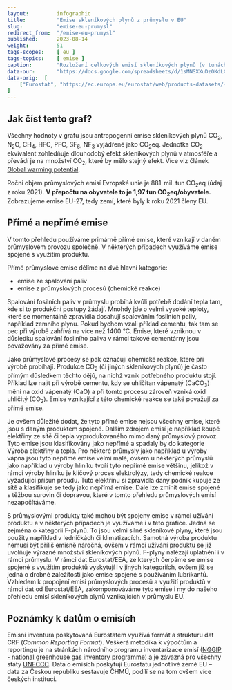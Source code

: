 ```yaml
---
layout:         infographic
title:          "Emise skleníkových plynů z průmyslu v EU"
slug:           "emise-eu-prumysl"
redirect_from:  "/emise-eu-prumysl"
published:      2023-08-14
weight:         51
tags-scopes:    [ eu ]
tags-topics:    [ emise ]
caption:        "Rozložení celkových emisí skleníkových plynů (v tunách CO<sub>2</sub> ekvivalentu) v EU za rok 2021 v oblasti průmyslu. Roční objem průmyslových emisí Evropské unie je 881&thinsp; mil. tun (údaj z roku 2021). V přepočtu na obyvatele to je 1,97 tun CO<sub>2</sub>eq/obyvatele."
data-our:       "https://docs.google.com/spreadsheets/d/1sMNSXXuDzOKdLCsZQ8UDgzVqvq9m0-80cfZseI35Ui0/edit#gid=0"
data-orig:  [  
    ["Eurostat", "https://ec.europa.eu/eurostat/web/products-datasets/-/ENV_AIR_GGE"]
]
---
```


## Jak číst tento graf?

Všechny hodnoty v grafu jsou <glossary id="antropogennisklenikoveplyny">antropogenní emise</glossary> skleníkových plynů CO<sub>2</sub>, N<sub>2</sub>O, CH<sub>4</sub>, HFC, PFC, SF<sub>6</sub>, NF<sub>3</sub> vyjádřené jako <glossary id="co2eq">CO<sub>2</sub>eq</glossary>. Jednotka CO<sub>2</sub> ekvivalent zohledňuje dlouhodobý efekt skleníkových plynů v atmosféře a převádí je na množství CO<sub>2</sub>, které by mělo stejný efekt. Více viz článek [Global warming potential](https://en.wikipedia.org/wiki/Global_warming_potential).

Roční objem průmyslových emisí Evropské unie je 881&thinsp; mil. tun CO<sub>2</sub>eq (údaj z roku 2021). __V přepočtu na obyvatele to je 1,97 tun CO<sub>2</sub>eq/obyvatele.__ Zobrazujeme emise EU-27, tedy zemí, které byly k roku 2021 členy EU.

## Přímé a nepřímé emise

V tomto přehledu používáme primárně přímé emise, které vznikají v daném průmyslovém provozu společně. V některých případech využíváme emise spojené s využitím produktu.

Přímé průmyslové emise dělíme na dvě hlavní kategorie:
- emise ze spalování paliv
- emise z průmyslových procesů (chemické reakce)

Spalování fosilních paliv v průmyslu probíhá kvůli potřebě dodání tepla tam, kde si to produkční postupy žádají. Mnohdy jde o velmi vysoké teploty, které se momentálně zpravidla dosahují spalováním fosilních paliv, například zemního plynu. Pokud bychom vzali příklad cementu, tak tam se pec při výrobě zahřívá na více než 1400 °C. Emise, které vzniknou v důsledku spalování fosilního paliva v rámci takové cementárny jsou považovány za přímé emise.

Jako průmyslové procesy se pak označují chemické reakce, které při výrobě probíhají. Produkce CO<sub>2</sub> (či jiných skleníkových plynů) je často přímým důsledkem těchto dějů, na nichž vznik potřebného produktu stojí. Příklad lze najít při výrobě cementu, kdy se uhličitan vápenatý (CaCO<sub>3</sub>) mění na oxid vápenatý (CaO) a při tomto procesu zároveň vzniká oxid uhličitý (CO<sub>2</sub>). Emise vznikající z této chemické reakce se také považují za přímé emise.

Je ovšem důležité dodat, že tyto přímé emise nejsou všechny emise, které jsou s daným produktem spojené. Dalším zdrojem emisí je například koupě elektřiny ze sítě či tepla vyprodukovaného mimo daný průmyslový provoz. Tyto emise jsou klasifikovány jako nepřímé a spadaly by do kategorie Výroba elektřiny a tepla. Pro některé průmysly jako například u výroby vápna jsou tyto nepřímé emise velmi malé, ovšem u některých průmyslů jako například u výroby hliníku tvoří tyto nepřímé emise většinu, jelikož v rámci výroby hliníku je klíčový proces elektrolýzy, tedy chemické reakce vyžadující přísun proudu. Tuto elektřinu si zpravidla daný podnik kupuje ze sítě a klasifikuje se tedy jako nepřímá emise. Dále lze zmínit emise spojené s těžbou surovin či dopravou, které v tomto přehledu průmyslových emisí nezapočítáváme.

S průmyslovými produkty také mohou být spojeny emise v rámci užívání produktu a v některých případech je využíváme i v této grafice. Jedná se zejména o kategorii F-plynů. To jsou velmi silné skleníkové plyny, které jsou použity například v ledničkách či klimatizacích. Samotná výroba produktu nemusí být příliš emisně náročná, ovšem v rámci užívání produktu se již uvolňuje výrazné množství skleníkových plynů. F-plyny nalézají uplatnění i v rámci průmyslu. V rámci dat Eurostat/EEA, ze kterých čerpáme se emise spojené s využitím produktů vyskytují i v jiných kategoriích, ovšem již se jedná o drobné záležitosti jako emise spojené s používáním lubrikantů. Vzhledem k propojení emisí průmyslových procesů a využití produktů v rámci dat od Eurostat/EEA, zakomponováváme tyto emise i my do našeho přehledu emisí skleníkových plynů vznikajících v průmyslu EU.

## Poznámky k datům o emisích

Emisní inventura poskytovaná Eurostatem využívá formát a strukturu dat CRF (_Common Reporting Format_). Veškerá metodika k výpočtům a reportingu je na stránkách národního programu inventarizace emisí ([NGGIP - national greenhouse gas inventory programme](https://www.ipcc-nggip.iges.or.jp/)) a je závazná pro všechny státy [UNFCCC](https://cs.wikipedia.org/wiki/R%C3%A1mcov%C3%A1_%C3%BAmluva_OSN_o_zm%C4%9Bn%C4%9B_klimatu). Data o emisích poskytují Eurostatu jednotlivé země EU – data za Českou republiku sestavuje ČHMÚ, podílí se na tom ovšem více českých institucí.

